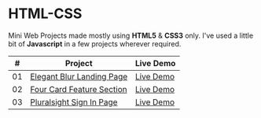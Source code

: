 # HTML-CSS

Mini Web Projects made mostly using <b>HTML5</b> &amp; <b>CSS3</b> only. I've used a little bit of <b>Javascript</b> in a few projects wherever required.


|  #  | Project                                                                                                                     | Live Demo                                                                         |
| :-: | --------------------------------------------------------------------------------------------------------------------------- | --------------------------------------------------------------------------------- |
| 01  | [Elegant Blur Landing Page](https://github.com/architkakkar/HTML-CSS/tree/main/elegant-blur-landing-page)                   | [Live Demo](https://architkakkar.github.io/HTML-CSS/elegant-blur-landing-page/)   |
| 02  | [Four Card Feature Section](https://github.com/architkakkar/HTML-CSS/tree/main/four-card-feature-section)                   | [Live Demo](https://architkakkar.github.io/HTML-CSS/four-card-feature-section/)   |
| 03  | [Pluralsight Sign In Page](https://github.com/architkakkar/HTML-CSS/tree/main/pluralsight-sign-in-page)                     | [Live Demo](https://architkakkar.github.io/HTML-CSS/pluralsight-sign-in-page/)    |
